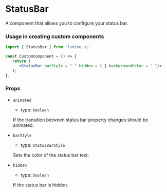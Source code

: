 # StatusBar

A component that allows you to configure your status bar.

### ****Usage in creating custom components****

```jsx
import { StatusBar } from 'lumine-ui'

const CustomComponent = () => {
   return (
      <StatusBar barStyle = " " hidden = { } backgroundColor = " "/>
   );
};

```

### Props

- `animated`
    - type: `boolean`
    
    If the transition between status bar property changes should be animated.
    
- `barStyle`
    - type: `StatusBarStyle`
    
    Sets the color of the status bar text.
    
- `hidden`
    - type: `boolean`
    
    If the status bar is hidden.
